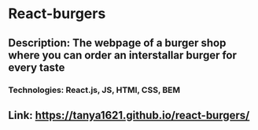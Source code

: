 # React-burgers
## Description: The webpage of a burger shop where you can order an interstallar burger for every taste
### Technologies: React.js, JS, HTMl, CSS, BEM

## Link: https://tanya1621.github.io/react-burgers/ 
